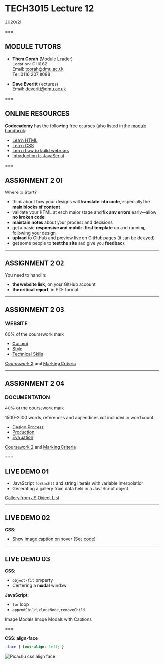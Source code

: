 # TECH3015 Lecture 12

2020/21

===

## MODULE TUTORS

- **Thom Corah** (Module Leader)  
Location: GH6.62  
Email: tcorah@dmu.ac.uk  
Tel: 0116 207 8088

- **Dave Everitt** (lectures)  
Email: deveritt@dmu.ac.uk

===

## ONLINE RESOURCES

**Codecademy** has the following free courses (also listed in the [module handbook](https://tech3015.github.io/lectures/module-handbook.html):

- [Learn HTML](https://www.codecademy.com/learn/learn-html)
- [Learn CSS](https://www.codecademy.com/learn/learn-css)
- [Learn how to build websites](https://www.codecademy.com/learn/paths/learn-how-to-build-websites)
- [Introduction to JavaScript](https://www.codecademy.com/learn/introduction-to-javascript)

===

<!-- .slide: class="crammed smalltext" -->
## ASSIGNMENT 2 **01**

Where to Start?

- think about how your designs will **translate into code**, especially the **main blocks of content**
- [validate your HTML](https://validator.w3.org/) at each major stage and **fix any errors** early—allow **no broken code**!
- **maintain notes** about your process and decisions
- get a basic **responsive and mobile-first template** up and running, following your design
- **upload** to GitHub and preview live on GitHub pages (it can be delayed)
- get some people to **test the site** and give you **feedback**

---

## ASSIGNMENT 2 **02**

You need to hand in:

- **the website link**, on your GitHub account
- **the critical report**, in PDF format

---

<!-- .slide: class="crammed" -->
## ASSIGNMENT 2 **03**

### WEBSITE

60% of the coursework mark

- [Content](https://github.com/thomcorah/dmu-multimedia/blob/master/md/TECH3015-Module-Handbook.md#content)
- [Style](https://github.com/thomcorah/dmu-multimedia/blob/master/md/TECH3015-Module-Handbook.md#style)
- [Technical Skills](https://github.com/thomcorah/dmu-multimedia/blob/master/md/TECH3015-Module-Handbook.md#technical-skills)

[Coursework 2](https://github.com/thomcorah/dmu-multimedia/blob/master/md/TECH3015-Module-Handbook.md#coursework-2-1) and [Marking Criteria](https://github.com/thomcorah/dmu-multimedia/blob/master/md/TECH3015-Module-Handbook.md#cw2-marking-criteria)

---

<!-- .slide: class="crammed" -->
## ASSIGNMENT 2 **04**

### DOCUMENTATION

40% of the coursework mark

1500-2000 words, references and appendices not included in word count

- [Design Process](https://github.com/thomcorah/dmu-multimedia/blob/master/md/TECH3015-Module-Handbook.md#design-process)
- [Production](https://github.com/thomcorah/dmu-multimedia/blob/master/md/TECH3015-Module-Handbook.md#production)
- [Evaluation](https://github.com/thomcorah/dmu-multimedia/blob/master/md/TECH3015-Module-Handbook.md#evaluation)

[Coursework 2](https://github.com/thomcorah/dmu-multimedia/blob/master/md/TECH3015-Module-Handbook.md#coursework-2-1) and [Marking Criteria](https://github.com/thomcorah/dmu-multimedia/blob/master/md/TECH3015-Module-Handbook.md#cw2-marking-criteria)

===

<!-- .slide: class="left-align" -->
## LIVE DEMO **01**

- JavaScript `forEach()` and string literals with variable interpolation
- Generating a gallery from data held in a JavaScript object

[Gallery from JS Object List](https://codepen.io/faniae/pen/dyPdpOo)

---

<!-- .slide: class="left-align" -->
## LIVE DEMO **02**

**CSS**:

- [Show image caption on hover](https://front-end-materials.github.io/css-animation-transition/image-caption/) ([See code](https://github.com/front-end-materials/css-animation-transition/tree/master/image-caption))

---

<!-- .slide: class="left-align" -->
## LIVE DEMO **03**

**CSS**:

- `object-fit` property
- Centering a **modal** window

**JavaScript**:

- `for` loop
- `appendChild`, `cloneNode`, `removeChild`

[Image Modals](https://codepen.io/faniae/pen/EGazKQ)
[Image Modals with Captions](https://codepen.io/faniae/pen/GRgGVwK)

===

**CSS: align-face**
<!-- .slide: class="crammed" -->

```css
.face { text-align: left; }
```

![Picachu css align face](https://raw.githubusercontent.com/TECH3015/lectures/master/imgs/humour/picachu-css-rewrite.jpg)
